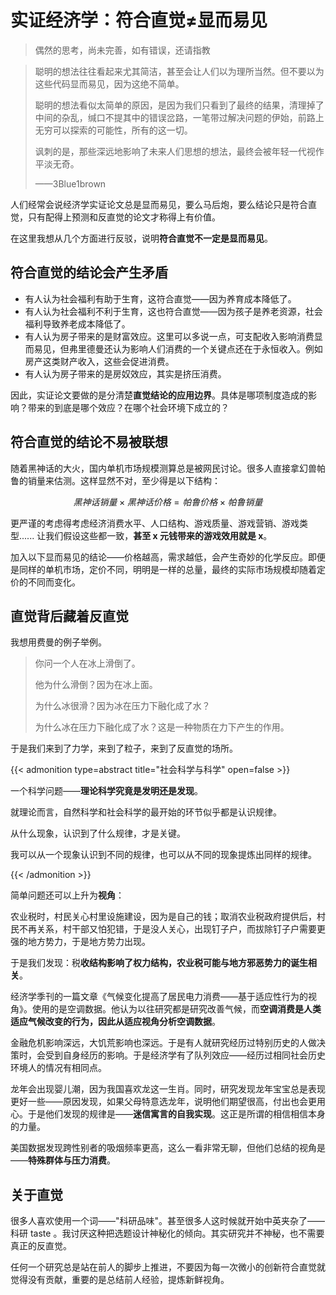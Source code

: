 #  实证经济学：符合直觉≠显而易见


>偶然的思考，尚未完善，如有错误，还请指教



> 聪明的想法往往看起来尤其简洁，甚至会让人们以为理所当然。但不要以为这些代码显而易见，因为这绝不简单。
> 
> 聪明的想法看似太简单的原因，是因为我们只看到了最终的结果，清理掉了中间的杂乱，缄口不提其中的错误岔路，一笔带过解决问题的伊始，前路上无穷可以探索的可能性，所有的这一切。
> 
> 讽刺的是，那些深远地影响了未来人们思想的想法，最终会被年轻一代视作平淡无奇。
> 
> ——3Blue1brown

人们经常会说经济学实证论文总是显而易见，要么马后炮，要么结论只是符合直觉，只有配得上预测和反直觉的论文才称得上有价值。  
  
在这里我想从几个方面进行反驳，说明**符合直觉不一定是显而易见**。  
  
## 符合直觉的结论会产生矛盾 
  
- 有人认为社会福利有助于生育，这符合直觉——因为养育成本降低了。
- 有人认为社会福利不利于生育，这也符合直觉——因为孩子是养老资源，社会福利导致养老成本降低了。
- 有人认为房子带来的是财富效应。这里可以多说一点，可支配收入影响消费显而易见，但弗里德曼还认为影响人们消费的一个关键点还在于永恒收入。例如房产这类财产收入，这些会促进消费。
- 有人认为房子带来的是房奴效应，其实是挤压消费。
  
因此，实证论文要做的是分清楚**直觉结论的应用边界**。具体是哪项制度造成的影响？带来的到底是哪个效应？在哪个社会环境下成立的？  
  
## 符合直觉的结论不易被联想  
  
随着黑神话的大火，国内单机市场规模测算总是被网民讨论。很多人直接拿幻兽帕鲁的销量来估测。这样显然不对，至少得是以下结构：

$$黑神话销量 \times 黑神话价格 = 帕鲁价格 \times 帕鲁销量$$

更严谨的考虑得考虑经济消费水平、人口结构、游戏质量、游戏营销、游戏类型...... 让我们假设这些都一致，**甚至 x 元钱带来的游戏效用就是 x**。
  
加入以下显而易见的结论——价格越高，需求越低，会产生奇妙的化学反应。即便是同样的单机市场，定价不同，明明是一样的总量，最终的实际市场规模却随着定价的不同而变化。
  
## 直觉背后藏着反直觉
  
我想用费曼的例子举例。  
  
> 你问一个人在冰上滑倒了。  
> 
> 他为什么滑倒？因为在冰上面。  
> 
> 为什么冰很滑？因为冰在压力下融化成了水？
>  
> 为什么冰在压力下融化成了水？这是一种物质在力下产生的作用。  
  
于是我们来到了力学，来到了粒子，来到了反直觉的场所。

{{< admonition type=abstract  title="社会科学与科学" open=false >}}

一个科学问题——**理论科学究竟是发明还是发现**。

就理论而言，自然科学和社会科学的最开始的环节似乎都是认识规律。

从什么现象，认识到了什么规律，才是关键。

我可以从一个现象认识到不同的规律，也可以从不同的现象提炼出同样的规律。

{{< /admonition >}}


简单问题还可以上升为**视角**：

农业税时，村民关心村里设施建设，因为是自己的钱；取消农业税政府提供后，村民不再关系，村干部又怕犯错，于是没人关心，出现钉子户，而拔除钉子户需要更强的地方势力，于是地方势力出现。

于是我们发现：税**收结构影响了权力结构，农业税可能与地方邪恶势力的诞生相关**。

经济学季刊的一篇文章《气候变化提高了居民电力消费——基于适应性行为的视角》。使用的是空调数据。他认为以往研究都是研究改善气候，而**空调消费是人类适应气候改变的行为，因此从适应视角分析空调数据**。

金融危机影响深远，大饥荒影响也深远。于是有人就研究经历过特别历史的人做决策时，会受到自身经历的影响。于是经济学有了队列效应——经历过相同社会历史环境人的情况有相同点。

龙年会出现婴儿潮，因为我国喜欢龙这一生肖。同时，研究发现龙年宝宝总是表现更好一些——原因发现，如果父母特意选龙年，说明他们期望很高，付出也会更用心。于是他们发现的规律是——**迷信寓言的自我实现**。这正是所谓的相信相信本身的力量。

美国数据发现跨性别者的吸烟频率更高，这么一看非常无聊，但他们总结的视角是——**特殊群体与压力消费**。



## 关于直觉

很多人喜欢使用一个词——"科研品味"。甚至很多人这时候就开始中英夹杂了——科研 taste 。我讨厌这种把选题设计神秘化的倾向。其实研究并不神秘，也不需要真正的反直觉。

任何一个研究总是站在前人的脚步上推进，不要因为每一次微小的创新符合直觉就觉得没有贡献，重要的是总结前人经验，提炼新鲜视角。

